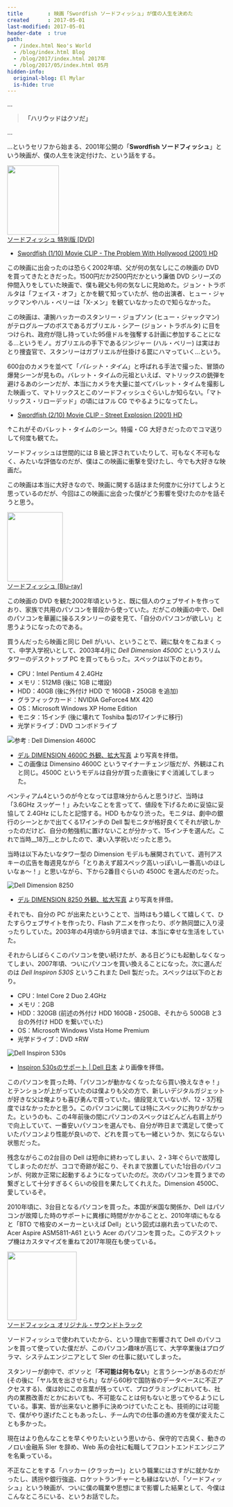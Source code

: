 ```yaml
---
title        : 映画「Swordfish ソードフィッシュ」が僕の人生を決めた
created      : 2017-05-01
last-modified: 2017-05-01
header-date  : true
path:
  - /index.html Neo's World
  - /blog/index.html Blog
  - /blog/2017/index.html 2017年
  - /blog/2017/05/index.html 05月
hidden-info:
  original-blog: El Mylar
  is-hide: true
---
```


…

> __「ハリウッドはクソだ」__

…

…というセリフから始まる、2001年公開の「__Swordfish ソードフィッシュ__」という映画が、僕の人生を決定付けた、という話をする。

<div class="ad-amazon">
  <div class="ad-amazon-image">
    <a href="https://www.amazon.co.jp/dp/B003EVW5A0?tag=neos21-22&amp;linkCode=osi&amp;th=1&amp;psc=1">
      <img src="https://m.media-amazon.com/images/I/51oN0AXJiLL._SL160_.jpg" width="119" height="160">
    </a>
  </div>
  <div class="ad-amazon-info">
    <div class="ad-amazon-title">
      <a href="https://www.amazon.co.jp/dp/B003EVW5A0?tag=neos21-22&amp;linkCode=osi&amp;th=1&amp;psc=1">ソードフィッシュ 特別版 [DVD]</a>
    </div>
  </div>
</div>

- [Swordfish (1/10) Movie CLIP - The Problem With Hollywood (2001) HD](https://youtube.com/watch?v=WjDLin6Egyw)

この映画に出会ったのは恐らく2002年頃、父が何の気なしにこの映画の DVD を買ってきたときだった。1500円だか2500円だかという廉価 DVD シリーズの仲間入りをしていた映画で、僕も親父も何の気なしに見始めた。ジョン・トラボルタは「フェイス・オフ」とかを観て知っていたが、他の出演者、ヒュー・ジャックマンやハル・ベリーは「X-メン」を観ていなかったので知らなかった。

この映画は、凄腕ハッカーのスタンリー・ジョブソン (ヒュー・ジャックマン) がテログループのボスであるガブリエル・シアー (ジョン・トラボルタ) に目をつけられ、政府が隠し持っていた95億ドルを強奪する計画に参加することになる…というモノ。ガブリエルの手下であるジンジャー (ハル・ベリー) は実はおとり捜査官で、スタンリーはガブリエルが仕掛ける罠にハマっていく…という。

600台のカメラを並べて「_バレット・タイム_」と呼ばれる手法で撮った、冒頭の爆発シーンが見もの。バレット・タイムの元祖といえば、マトリックスの銃弾を避けるあのシーンだが、本当にカメラを大量に並べてバレット・タイムを撮影した映画って、マトリックスとこのソードフィッシュぐらいしか知らない。「マトリックス・リローデッド」の頃にはフル CG でやるようになってたし。

- [Swordfish (2/10) Movie CLIP - Street Explosion (2001) HD](https://youtube.com/watch?v=hiHZWeeoEUg)

↑これがそのバレット・タイムのシーン。特撮・CG 大好きだったのでコマ送りして何度も観てた。

ソードフィッシュは世間的には B 級と評されていたりして、可もなく不可もなく、みたいな評価なのだが、僕はこの映画に衝撃を受けたし、今でも大好きな映画だ。

この映画は本当に大好きなので、映画に関する話はまた何度かに分けてしようと思っているのだが、今回はこの映画に出会った僕がどう影響を受けたのかを話そうと思う。

<div class="ad-amazon">
  <div class="ad-amazon-image">
    <a href="https://www.amazon.co.jp/dp/B003GQSY3A?tag=neos21-22&amp;linkCode=osi&amp;th=1&amp;psc=1">
      <img src="https://m.media-amazon.com/images/I/51DABtFdjaL._SL160_.jpg" width="128" height="160">
    </a>
  </div>
  <div class="ad-amazon-info">
    <div class="ad-amazon-title">
      <a href="https://www.amazon.co.jp/dp/B003GQSY3A?tag=neos21-22&amp;linkCode=osi&amp;th=1&amp;psc=1">ソードフィッシュ [Blu-ray]</a>
    </div>
  </div>
</div>

この映画の DVD を観た2002年頃というと、既に個人のウェブサイトを作っており、家族で共用のパソコンを普段から使っていた。だがこの映画の中で、Dell のパソコンを華麗に操るスタンリーの姿を見て、「自分のパソコンが欲しい」と思うようになったのである。

買うんだったら映画と同じ Dell がいい、ということで、親に駄々をこねまくって、中学入学祝いとして、2003年4月に _Dell Dimension 4500C_ というスリムタワーのデスクトップ PC を買ってもらった。スペックは以下のとおり。

- CPU：Intel Pentium 4 2.4GHz
- メモリ：512MB (後に 1GB に増設)
- HDD：40GB (後に外付け HDD で 160GB・250GB を追加)
- グラフィックカード：NVIDIA GeForce4 MX 420
- OS：Microsoft Windows XP Home Edition
- モニタ：15インチ (後に壊れて Toshiba 製の17インチに移行)
- 光学ドライブ：DVD コンボドライブ

![参考 : Dell Dimension 4600C](./01-02-01.jpg)

- [デル DIMENSION 4600C 外観、拡大写真](http://www.ari-web.com/shop/pc/dell/dimension-4600c-2.htm) より写真を拝借。
- この画像は Dimensino 4600C というマイナーチェンジ版だが、外観はこれと同じ。4500C というモデルは自分が買った直後にすぐ消滅してしまった。

ペンティアム4というのが今となっては意味分からんと思うけど、当時は「3.6GHz スッゲー！」みたいなことを言ってて、値段を下げるために妥協に妥協して 2.4GHz にしたと記憶する。HDD もかなり渋った。モニタは、劇中の銀行のシーンとかで出てくる17インチの Dell 製モニタが格好良くてそれが欲しかったのだけど、自分の勉強机に置けないことが分かって、15インチを選んだ。これで当時__18万__とかしたので、凄い入学祝いだったと思う。

当時は以下みたいなタワー型の Dimension モデルも展開されていて、週刊アスキーの広告を毎週見ながら「とりあえず超スペック高いっぽいし一番高いのほしいなぁ～！」と思いながら、下から2番目ぐらいの 4500C を選んだのだった。

![Dell Dimension 8250](./01-02-02.jpg)

- [デル DIMENSION 8250 外観、拡大写真](http://www.ari-web.com/shop/pc/dell/dimension-8250-2.htm) より写真を拝借。

それでも、自分の PC が出来たということで、当時はもう嬉しくて嬉しくて、ひたすらウェブサイトを作ったり、Flash アニメを作ったり、ポケ熱同盟に入り浸ったりしていた。2003年の4月頃から9月頃までは、本当に幸せな生活をしていた。

それからしばらくこのパソコンを使い続けたが、ある日どうにも起動しなくなってしまい、2007年頃、ついにパソコンを買い換えることになった。次に選んだのは _Dell Inspiron 530S_ というこれまた Dell 製だった。スペックは以下のとおり。

- CPU：Intel Core 2 Duo 2.4GHz
- メモリ：2GB
- HDD：320GB (前述の外付け HDD 160GB・250GB、それから 500GB と3台の外付け HDD を繋いでいた)
- OS：Microsoft Windows Vista Home Premium
- 光学ドライブ：DVD ±RW

![Dell Inspiron 530s](./01-02-03.png)

- [Inspiron 530sのサポート | Dell 日本](http://www.dell.com/support/home/jp/ja/jpbsd1/product-support/product/inspiron-530s/manuals) より画像を拝借。

このパソコンを買った時、「パソコンが動かなくなったなら買い換えなきゃ！」とテンションが上がっていたのは僕よりも父の方で、新しいデジタルガジェットが好きな父は俺よりも喜び勇んで買っていた。値段覚えていないが、12・3万程度ではなかったかと思う。このパソコンに関しては特にスペックに拘りがなかった。というのも、この4年前後の間にパソコンのスペックはどんどん右肩上がりで向上していて、一番安いパソコンを選んでも、自分が昨日まで満足して使っていたパソコンより性能が良いので、どれを買っても一緒というか、気にならない状態だった。

残念ながらこの2台目の Dell は短命に終わってしまい、2・3年ぐらいで故障してしまったのだが、ココで奇跡が起こり、それまで放置していた1台目のパソコンが、何故か正常に起動するようになっていたのだ。次のパソコンを買うまでの繋ぎとして十分すぎるくらいの役目を果たしてくれえた。Dimension 4500C、愛しているぞ。

2010年頃に、3台目となるパソコンを買った。本国が米国な関係か、Dell はパソコンが故障した時のサポートに異様に時間がかかることと、2010年頃にもなると「BTO で格安のメーカーといえば Dell」という図式は崩れ去っていたので、Acer Aspire ASM5811-A61 という Acer のパソコンを買った。このデスクトップ機はカスタマイズを重ねて2017年現在も使っている。

<div class="ad-amazon">
  <div class="ad-amazon-image">
    <a href="https://www.amazon.co.jp/dp/B00005NO9T?tag=neos21-22&amp;linkCode=osi&amp;th=1&amp;psc=1">
      <img src="https://m.media-amazon.com/images/I/41TR16XFSRL._SL160_.jpg" width="160" height="158">
    </a>
  </div>
  <div class="ad-amazon-info">
    <div class="ad-amazon-title">
      <a href="https://www.amazon.co.jp/dp/B00005NO9T?tag=neos21-22&amp;linkCode=osi&amp;th=1&amp;psc=1">ソードフィッシュ オリジナル・サウンドトラック</a>
    </div>
  </div>
</div>

ソードフィッシュで使われていたから、という理由で影響されて Dell のパソコンを買って使っていた僕だが、このパソコン趣味が高じて、大学卒業後はプログラマ、システムエンジニアとして SIer の仕事に就いてしまった。

スタンリーが劇中で、ボソッと「__不可能は何もない__」と言うシーンがあるのだが (その後に「ヤル気を出させられ」ながら60秒で国防省のデータベースに不正アクセスする)、僕は妙にこの言葉が残っていて、プログラミングにおいても、社内の業務改善だとかにおいても、不可能なことは何もないと思ってやるようにしている。事実、皆が出来ないと勝手に決めつけていたことも、技術的には可能で、僕がやり遂げたこともあったし、チーム内での仕事の進め方を僕が変えたことも多かった。

現在はより色んなことを早くやりたいという思いから、保守的で古臭く、動きのノロい金融系 SIer を辞め、Web 系の会社に転職してフロントエンドエンジニアを名乗っている。

不正なことをする「ハッカー (クラッカー)」という職業にはさすがに就かなかったし、誘拐や銀行強盗、ロケットランチャーとも縁はないが、「ソードフィッシュ」という映画が、ついに僕の職業や思想にまで影響した結果として、今僕はこんなところにいる、というお話でした。
